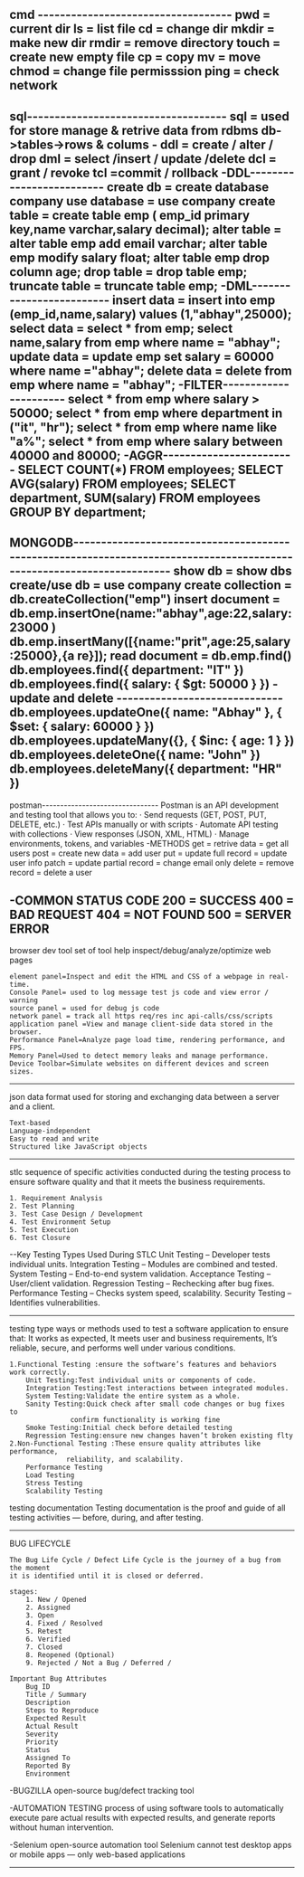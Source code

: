 cmd -----------------------------------
	pwd = current dir
	ls = list file
	cd = change dir	
	mkdir = make new dir
	rmdir = remove directory
	touch = create new empty file
	cp = copy
	mv = move
	chmod = change file permisssion
	ping = check network
---------------------------------------------------------------------------------------------------
sql------------------------------------
	sql = used for store manage & retrive data from rdbms
	db->tables->rows & colums
	-
	ddl = create / alter / drop
	dml = select /insert / update /delete
	dcl = grant / revoke
	tcl =commit / rollback 
-DDL-------------------------
	create db = create database company
	use database = use company
	create table = create table emp ( emp_id primary key,name varchar,salary decimal);
	alter table = alter table emp add email varchar;
		      alter table emp modify salary float;
		      alter table emp drop column age;
	drop table = drop table emp;
	truncate table = truncate table emp;
-DML-------------------------
	insert data = insert into emp (emp_id,name,salary) values (1,"abhay",25000);
	select data = select * from emp;
		      select name,salary from emp where name = "abhay";
	update data = update emp set salary = 60000 where name ="abhay";
	delete data = delete from emp where name = "abhay";
-FILTER----------------------
	select * from emp where salary > 50000;
	select * from emp where department in ("it", "hr");
	select * from emp where name like "a%";
	select * from emp where salary between 40000 and 80000;	
-AGGR------------------------
	SELECT COUNT(*) FROM employees;
	SELECT AVG(salary) FROM employees;
	SELECT department, SUM(salary) FROM employees GROUP BY department;
---------------------------------------------------------------------------------------------------------------
MONGODB-----------------------------------------------------------------------------------------------------------------------
	show db = show dbs
	create/use db = use company
	create collection = db.createCollection("emp")
	insert document = db.emp.insertOne(name:"abhay",age:22,salary:23000 )
			  db.emp.insertMany([{name:"prit",age:25,salary:25000},{a re}]);
	read document = db.emp.find()
			db.employees.find({ department: "IT" })
			db.employees.find({ salary: { $gt: 50000 } })
-update and delete ------------------------------
	db.employees.updateOne({ name: "Abhay" }, { $set: { salary: 60000 } })
	db.employees.updateMany({}, { $inc: { age: 1 } })
	db.employees.deleteOne({ name: "John" })
	db.employees.deleteMany({ department: "HR" })
-------------------------------------------------------------------------------------------
postman--------------------------------
	Postman is an API development and testing tool that allows you to:
		· Send requests (GET, POST, PUT, DELETE, etc.)
		· Test APIs manually or with scripts
		· Automate API testing with collections
		· View responses (JSON, XML, HTML)
		· Manage environments, tokens, and variables
-METHODS
	get = retrive data = get all users
	post = create new data = add user
	put = update full record = update user info
	patch = update partial record = change email only 
	delete = remove record = delete a user

-COMMON STATUS CODE 
	200 = SUCCESS
	400 = BAD REQUEST 
	404 = NOT FOUND
	500 = SERVER ERROR
-----------------------------------------------------------------------------------------
browser dev tool
	set of tool help inspect/debug/analyze/optimize web pages
	
	element panel=Inspect and edit the HTML and CSS of a webpage in real-time.
	Console Panel= used to log message test js code and view error / warning
	source panel = used for debug js code
	network panel = track all https req/res inc api-calls/css/scripts
	application panel =View and manage client-side data stored in the browser.
	Performance Panel=Analyze page load time, rendering performance, and FPS.
	Memory Panel=Used to detect memory leaks and manage performance.
	Device Toolbar=Simulate websites on different devices and screen sizes.
	
---------------------------------------------------------------------------------------------------
json
	data format used for storing and exchanging data between a server and a client.
	
	Text-based
	Language-independent
	Easy to read and write
	Structured like JavaScript objects
---------------------------------------------------------------------------------------------------
stlc
	sequence of specific activities conducted during the testing process to
	ensure software quality and that it meets the business requirements.
	
	1. Requirement Analysis
	2. Test Planning
	3. Test Case Design / Development
	4. Test Environment Setup
	5. Test Execution
	6. Test Closure

--Key Testing Types Used During STLC
	Unit Testing – Developer tests individual units.
	Integration Testing – Modules are combined and tested.
	System Testing – End-to-end system validation.
	Acceptance Testing – User/client validation.
	Regression Testing – Rechecking after bug fixes.
	Performance Testing – Checks system speed, scalability.
	Security Testing – Identifies vulnerabilities.
	
---------------------------------------------------------------------------------------------------
testing type
	ways or methods used to test a software application
	to ensure that:
			It works as expected,
			It meets user and business requirements,
			It’s reliable, secure, and performs well under various conditions.

	1.Functional Testing :ensure the software’s features and behaviors work correctly.
		Unit Testing:Test individual units or components of code.
		Integration Testing:Test interactions between integrated modules.
		System Testing:Validate the entire system as a whole.
		Sanity Testing:Quick check after small code changes or bug fixes to 	
			       confirm functionality is working fine
		Smoke Testing:Initial check before detailed testing
		Regression Testing:ensure new changes haven’t broken existing flty
	2.Non-Functional Testing :These ensure quality attributes like performance, 
				  reliability, and scalability.
		Performance Testing
		Load Testing
		Stress Testing	
	 	Scalability Testing
	 	
testing documentation
	Testing documentation is the proof and guide of all testing activities — before, 
	during, and after testing.
	
-----------------------------------------------------------------------------------------
BUG LIFECYCLE

	The Bug Life Cycle / Defect Life Cycle is the journey of a bug from the moment 
	it is identified until it is closed or deferred.
	
	stages:
		1. New / Opened
		2. Assigned
		3. Open
		4. Fixed / Resolved
		5. Retest
		6. Verified
		7. Closed
		8. Reopened (Optional)
		9. Rejected / Not a Bug / Deferred /
	
	Important Bug Attributes
		Bug ID
		Title / Summary
		Description
		Steps to Reproduce
		Expected Result
		Actual Result
		Severity
		Priority
		Status
		Assigned To
		Reported By
		Environment
		
-BUGZILLA
	open-source bug/defect tracking tool

-AUTOMATION TESTING
	process of using software tools to automatically execute pare actual
	results with expected results, and generate reports without human intervention.
	
-Selenium
	open-source automation tool
	Selenium cannot test desktop apps or mobile apps — only web-based applications
	
---------------------------------------------------------------------------------------------------------------------------------------------------------------
	
	

	
	
	
	
	
	
	
	
	
	
	
	
	
	
	
	
	
	
	
	
	
	
	
	
	
	
	
	
